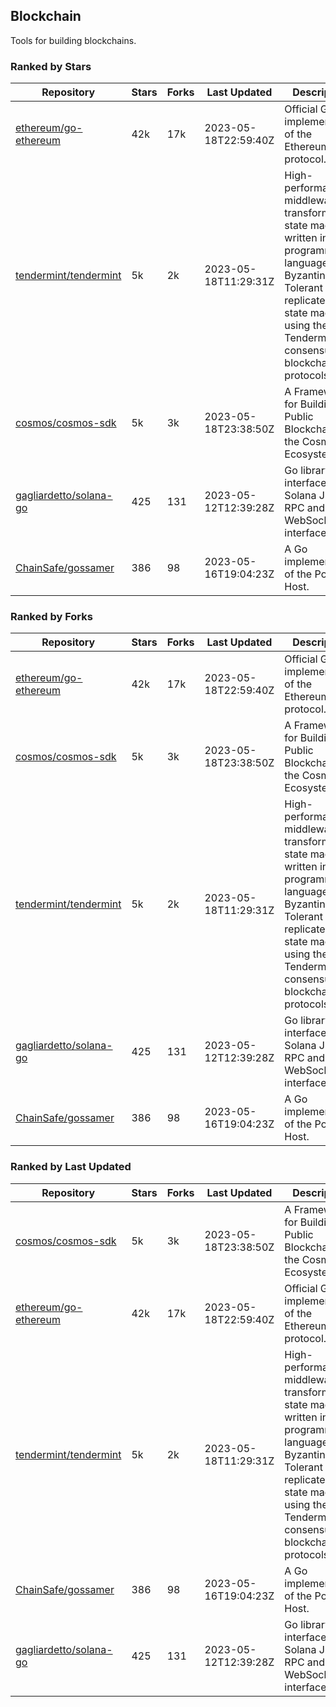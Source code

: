 ## Blockchain

Tools for building blockchains.

### Ranked by Stars

| Repository | Stars | Forks | Last Updated | Description | 
|------------|-------|-------|--------------|-------------|
| [ethereum/go-ethereum](https://github.com/ethereum/go-ethereum) | 42k | 17k | 2023-05-18T22:59:40Z |  Official Go implementation of the Ethereum protocol. |
| [tendermint/tendermint](https://github.com/tendermint/tendermint) | 5k | 2k | 2023-05-18T11:29:31Z |  High-performance middleware for transforming a state machine written in any programming language into a Byzantine Fault Tolerant replicated state machine using the Tendermint consensus and blockchain protocols. |
| [cosmos/cosmos-sdk](https://github.com/cosmos/cosmos-sdk) | 5k | 3k | 2023-05-18T23:38:50Z |  A Framework for Building Public Blockchains in the Cosmos Ecosystem. |
| [gagliardetto/solana-go](https://github.com/gagliardetto/solana-go) | 425 | 131 | 2023-05-12T12:39:28Z |  Go library to interface with Solana JSON RPC and WebSocket interfaces. |
| [ChainSafe/gossamer](https://github.com/ChainSafe/gossamer) | 386 | 98 | 2023-05-16T19:04:23Z |  A Go implementation of the Polkadot Host. |

### Ranked by Forks

| Repository | Stars | Forks | Last Updated | Description | 
|------------|-------|-------|--------------|-------------|
| [ethereum/go-ethereum](https://github.com/ethereum/go-ethereum) | 42k | 17k | 2023-05-18T22:59:40Z |  Official Go implementation of the Ethereum protocol. |
| [cosmos/cosmos-sdk](https://github.com/cosmos/cosmos-sdk) | 5k | 3k | 2023-05-18T23:38:50Z |  A Framework for Building Public Blockchains in the Cosmos Ecosystem. |
| [tendermint/tendermint](https://github.com/tendermint/tendermint) | 5k | 2k | 2023-05-18T11:29:31Z |  High-performance middleware for transforming a state machine written in any programming language into a Byzantine Fault Tolerant replicated state machine using the Tendermint consensus and blockchain protocols. |
| [gagliardetto/solana-go](https://github.com/gagliardetto/solana-go) | 425 | 131 | 2023-05-12T12:39:28Z |  Go library to interface with Solana JSON RPC and WebSocket interfaces. |
| [ChainSafe/gossamer](https://github.com/ChainSafe/gossamer) | 386 | 98 | 2023-05-16T19:04:23Z |  A Go implementation of the Polkadot Host. |

### Ranked by Last Updated

| Repository | Stars | Forks | Last Updated | Description | 
|------------|-------|-------|--------------|-------------|
| [cosmos/cosmos-sdk](https://github.com/cosmos/cosmos-sdk) | 5k | 3k | 2023-05-18T23:38:50Z |  A Framework for Building Public Blockchains in the Cosmos Ecosystem. |
| [ethereum/go-ethereum](https://github.com/ethereum/go-ethereum) | 42k | 17k | 2023-05-18T22:59:40Z |  Official Go implementation of the Ethereum protocol. |
| [tendermint/tendermint](https://github.com/tendermint/tendermint) | 5k | 2k | 2023-05-18T11:29:31Z |  High-performance middleware for transforming a state machine written in any programming language into a Byzantine Fault Tolerant replicated state machine using the Tendermint consensus and blockchain protocols. |
| [ChainSafe/gossamer](https://github.com/ChainSafe/gossamer) | 386 | 98 | 2023-05-16T19:04:23Z |  A Go implementation of the Polkadot Host. |
| [gagliardetto/solana-go](https://github.com/gagliardetto/solana-go) | 425 | 131 | 2023-05-12T12:39:28Z |  Go library to interface with Solana JSON RPC and WebSocket interfaces. |

